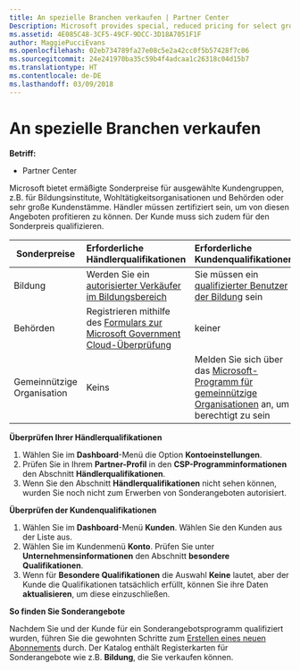 ```yaml
---
title: An spezielle Branchen verkaufen | Partner Center
Description: Microsoft provides special, reduced pricing for select groups of customers, such as for education, non-profit, and government uses, or for very large customer sets.
ms.assetid: 4E085C48-3CF5-49CF-9DCC-3D18A7051F1F
author: MaggiePucciEvans
ms.openlocfilehash: 02eb734789fa27e08c5e2a42cc0f5b57428f7c06
ms.sourcegitcommit: 24e241970ba35c59b4f4adcaa1c26318c04d15b7
ms.translationtype: HT
ms.contentlocale: de-DE
ms.lasthandoff: 03/09/2018
---
```

# <a name="sell-to-specialized-industries"></a>An spezielle Branchen verkaufen

**Betriff:**

-  Partner Center

Microsoft bietet ermäßigte Sonderpreise für ausgewählte Kundengruppen, z.B. für Bildungsinstitute, Wohltätigkeitsorganisationen und Behörden oder sehr große Kundenstämme. Händler müssen zertifiziert sein, um von diesen Angeboten profitieren zu können. Der Kunde muss sich zudem für den Sonderpreis qualifizieren.

|**Sonderpreise**   |**Erforderliche Händlerqualifikationen**   |**Erforderliche Kundenqualifikationen**   |
|----------------------------|:---------------------------------|:------------------------------------------|
|Bildung   |Werden Sie ein [autorisierter Verkäufer im Bildungsbereich](https://www.mepn.com/MEPN/AEPHome.aspx)   | Sie müssen ein [qualifizierter Benutzer der Bildung](https://www.microsoft.com/Licensing/licensing-programs/licensing-for-industries.aspx#tab=2) sein   |
|Behörden   |Registrieren mithilfe des [Formulars zur Microsoft Government Cloud-Überprüfung](http://azuregov.microsoft.com/csp)|   keiner|
|Gemeinnützige Organisation  |Keins   |Melden Sie sich über das [Microsoft-Programm für gemeinnützige Organisationen](https://nonprofit.microsoft.com/#/register) an, um berechtigt zu sein   |


**Überprüfen Ihrer Händlerqualifikationen**

1.  Wählen Sie im **Dashboard**-Menü die Option **Kontoeinstellungen**.
2.  Prüfen Sie in Ihrem **Partner-Profil** in den **CSP-Programminformationen** den Abschnitt **Händlerqualifikationen**.
3.  Wenn Sie den Abschnitt **Händlerqualifikationen** nicht sehen können, wurden Sie noch nicht zum Erwerben von Sonderangeboten autorisiert.

**Überprüfen der Kundenqualifikationen**

1.  Wählen Sie im **Dashboard**-Menü **Kunden**. Wählen Sie den Kunden aus der Liste aus.
2.  Wählen Sie im Kundenmenü **Konto**. Prüfen Sie unter **Unternehmensinformationen** den Abschnitt **besondere Qualifikationen**.
3.  Wenn für **Besondere Qualifikationen** die Auswahl **Keine** lautet, aber der Kunde die Qualifikationen tatsächlich erfüllt, können Sie ihre Daten **aktualisieren**, um diese einzuschließen.

**So finden Sie Sonderangebote**

Nachdem Sie und der Kunde für ein Sonderangebotsprogramm qualifiziert wurden, führen Sie die gewohnten Schritte zum [Erstellen eines neuen Abonnements](create-a-new-subscription.md) durch. Der Katalog enthält Registerkarten für Sonderangebote wie z.B. **Bildung**, die Sie verkaufen können. 


 

 

 



